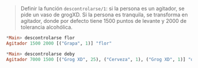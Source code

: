 > Definir la función `descontrolarse/1`: si la persona es un agitador, se pide un vaso de grogXD. Si la persona es tranquila, se transforma en agitador, donde por defecto tiene 1500 puntos de levante y 2000 de tolerancia alcohólica.

``` haskell
*Main> descontrolarse flor
Agitador 1500 2000 [("Grapa", 1)] "flor" 

*Main> descontrolarse deby
Agitador 7000 1500 [("Grog XD", 25), ("Cerveza", 1), ("Grog XD", 1)] "deby"
```